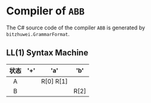 # Compiler of `ABB`

The C# source code of the compiler `ABB` is generated by `bitzhuwei.GrammarFormat`.

## LL(1) Syntax Machine

| 状态 | \'\+\' | \'a\' | \'b\' |
|:---:|:---:|:---:|:---:|
| A |   | R[0] R[1] |   |
| B |   |   | R[2] |


